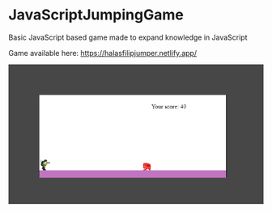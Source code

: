 # JavaScriptJumpingGame
Basic JavaScript based game made to expand knowledge in JavaScript

Game available here: 
https://halasfilipjumper.netlify.app/

![](SS.png)
